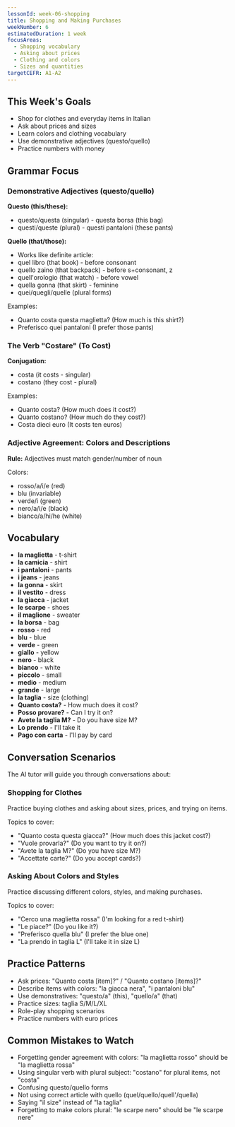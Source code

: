 ```yaml
---
lessonId: week-06-shopping
title: Shopping and Making Purchases
weekNumber: 6
estimatedDuration: 1 week
focusAreas:
  - Shopping vocabulary
  - Asking about prices
  - Clothing and colors
  - Sizes and quantities
targetCEFR: A1-A2
---
```


## This Week's Goals

- Shop for clothes and everyday items in Italian
- Ask about prices and sizes
- Learn colors and clothing vocabulary
- Use demonstrative adjectives (questo/quello)
- Practice numbers with money

## Grammar Focus

### Demonstrative Adjectives (questo/quello)

**Questo (this/these):**
- questo/questa (singular) - questa borsa (this bag)
- questi/queste (plural) - questi pantaloni (these pants)

**Quello (that/those):**
- Works like definite article:
- quel libro (that book) - before consonant
- quello zaino (that backpack) - before s+consonant, z
- quell'orologio (that watch) - before vowel
- quella gonna (that skirt) - feminine
- quei/quegli/quelle (plural forms)

Examples:
- Quanto costa questa maglietta? (How much is this shirt?)
- Preferisco quei pantaloni (I prefer those pants)

### The Verb "Costare" (To Cost)

**Conjugation:**
- costa (it costs - singular)
- costano (they cost - plural)

Examples:
- Quanto costa? (How much does it cost?)
- Quanto costano? (How much do they cost?)
- Costa dieci euro (It costs ten euros)

### Adjective Agreement: Colors and Descriptions

**Rule:** Adjectives must match gender/number of noun

Colors:
- rosso/a/i/e (red)
- blu (invariable)
- verde/i (green)
- nero/a/i/e (black)
- bianco/a/hi/he (white)

## Vocabulary

- **la maglietta** - t-shirt
- **la camicia** - shirt
- **i pantaloni** - pants
- **i jeans** - jeans
- **la gonna** - skirt
- **il vestito** - dress
- **la giacca** - jacket
- **le scarpe** - shoes
- **il maglione** - sweater
- **la borsa** - bag
- **rosso** - red
- **blu** - blue
- **verde** - green
- **giallo** - yellow
- **nero** - black
- **bianco** - white
- **piccolo** - small
- **medio** - medium
- **grande** - large
- **la taglia** - size (clothing)
- **Quanto costa?** - How much does it cost?
- **Posso provare?** - Can I try it on?
- **Avete la taglia M?** - Do you have size M?
- **Lo prendo** - I'll take it
- **Pago con carta** - I'll pay by card

## Conversation Scenarios

The AI tutor will guide you through conversations about:

### Shopping for Clothes

Practice buying clothes and asking about sizes, prices, and trying on items.

Topics to cover:
- "Quanto costa questa giacca?" (How much does this jacket cost?)
- "Vuole provarla?" (Do you want to try it on?)
- "Avete la taglia M?" (Do you have size M?)
- "Accettate carte?" (Do you accept cards?)

### Asking About Colors and Styles

Practice discussing different colors, styles, and making purchases.

Topics to cover:
- "Cerco una maglietta rossa" (I'm looking for a red t-shirt)
- "Le piace?" (Do you like it?)
- "Preferisco quella blu" (I prefer the blue one)
- "La prendo in taglia L" (I'll take it in size L)

## Practice Patterns

- Ask prices: "Quanto costa [item]?" / "Quanto costano [items]?"
- Describe items with colors: "la giacca nera", "i pantaloni blu"
- Use demonstratives: "questo/a" (this), "quello/a" (that)
- Practice sizes: taglia S/M/L/XL
- Role-play shopping scenarios
- Practice numbers with euro prices

## Common Mistakes to Watch

- Forgetting gender agreement with colors: "la maglietta rosso" should be "la maglietta rossa"
- Using singular verb with plural subject: "costano" for plural items, not "costa"
- Confusing questo/quello forms
- Not using correct article with quello (quel/quello/quell'/quella)
- Saying "il size" instead of "la taglia"
- Forgetting to make colors plural: "le scarpe nero" should be "le scarpe nere"
